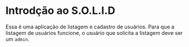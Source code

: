 # Introdção ao S.O.L.I.D

Essa é uma aplicação de listagem e cadastro de usuários. Para que a listagem de usuários funcione, o usuário que solicita a listagem deve ser um `admin`.
